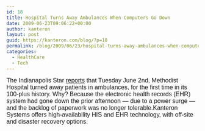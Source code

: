 ```yaml
---
id: 18
title: Hospital Turns Away Ambulances When Computers Go Down
date: 2009-06-23T09:06:22+00:00
author: kanteron
layout: post
guid: https://kanteron.com/blog/?p=18
permalink: /blog/2009/06/23/hospital-turns-away-ambulances-when-computers-go-down/
categories:
  - HealthCare
  - Tech
---
```

<font size="3" face="arial, sans-serif" class="Apple-style-span"><span style="font-size: 13px;line-height: 19px" class="Apple-style-span"></span></font><font size="3" face="arial, sans-serif" class="Apple-style-span">The Indianapolis Star <a href="https://www.indystar.com/apps/pbcs.dll/article?AID=/20090603/LOCAL18/906030346" title="https://www.indystar.com/apps/pbcs.dll/article?AID=/20090603/LOCAL18/906030346" target="_blank">reports</a> that Tuesday June 2nd, Methodist Hospital turned away patients in ambulances, for the first time in its 100-plus history. Why? Because the electronic health records (EHR) system had gone down the prior afternoon — due to a power surge — and the backlog of paperwork was no longer tolerable.Kanteron Systems offers high-availability HIS and EHR technology, with off-site and disaster recovery options.</font>